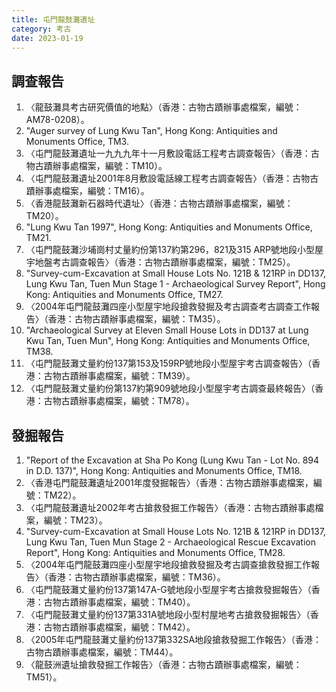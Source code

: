```yaml
---
title: 屯門龍鼓灘遺址
category: 考古
date: 2023-01-19
---
```

<adsense></adsense>

## 調查報告
1. 〈龍鼓灘具考古研究價值的地點〉（香港：古物古蹟辦事處檔案，編號：AM78-0208）。
2. "Auger survey of Lung Kwu Tan", Hong Kong: Antiquities and Monuments Office, TM3.
3. 〈屯門龍鼓灘遺址一九九九年十一月敷設電話工程考古調查報告〉（香港：古物古蹟辦事處檔案，編號：TM10）。
4. 〈屯門龍鼓灘遺址2001年8月敷設電話線工程考古調查報告〉（香港：古物古蹟辦事處檔案，編號：TM16）。
5. 〈香港龍鼓灘新石器時代遺址〉（香港：古物古蹟辦事處檔案，編號：TM20）。
6. "Lung Kwu Tan 1997", Hong Kong: Antiquities and Monuments Office, TM21.
7. 〈屯門龍鼓灘沙埔崗村丈量約份第137約第296，821及315 ARP號地段小型屋宇地盤考古調查報告〉（香港：古物古蹟辦事處檔案，編號：TM25）。
8. "Survey-cum-Excavation at Small House Lots No. 121B & 121RP in DD137, Lung Kwu Tan, Tuen Mun Stage 1 - Archaeological Survey Report", Hong Kong: Antiquities and Monuments Office, TM27.
9. 〈2004年屯門龍鼓灘四座小型屋宇地段搶救發掘及考古調查考古調查工作報告〉（香港：古物古蹟辦事處檔案，編號：TM35）。
10. "Archaeological Survey at Eleven Small House Lots in DD137 at Lung Kwu Tan, Tuen Mun", Hong Kong: Antiquities and Monuments Office, TM38.
11. 〈屯門龍鼓灘丈量約份137第153及159RP號地段小型屋宇考古調查報告〉（香港：古物古蹟辦事處檔案，編號：TM39）。
12. 〈屯門龍鼓灘丈量約份第137約第909號地段小型屋宇考古調查最終報告〉（香港：古物古蹟辦事處檔案，編號：TM78）。
## 發掘報告
1. "Report of the Excavation at Sha Po Kong (Lung Kwu Tan - Lot No. 894 in D.D. 137)", Hong Kong: Antiquities and Monuments Office, TM18.
2. 〈香港屯門龍鼓灘遺址2001年度發掘報告〉（香港：古物古蹟辦事處檔案，編號：TM22）。
3. 〈屯門龍鼓灘遺址2002年考古搶救發掘工作報告〉（香港：古物古蹟辦事處檔案，編號：TM23）。
4. "Survey-cum-Excavation at Small House Lots No. 121B & 121RP in DD137, Lung Kwu Tan, Tuen Mun Stage 2 - Archaeological Rescue Excavation Report", Hong Kong: Antiquities and Monuments Office, TM28.
5. 〈2004年屯門龍鼓灘四座小型屋宇地段搶救發掘及考古調查搶救發掘工作報告〉（香港：古物古蹟辦事處檔案，編號：TM36）。
6. 〈屯門龍鼓灘丈量約份137第147A-G號地段小型屋宇考古搶救發掘報告〉（香港：古物古蹟辦事處檔案，編號：TM40）。
7. 〈屯門龍鼓灘丈量約份137第331A號地段小型村屋地考古搶救發掘報告〉（香港：古物古蹟辦事處檔案，編號：TM42）。
8. 〈2005年屯門龍鼓灘丈量約份137第332SA地段搶救發掘工作報告〉（香港：古物古蹟辦事處檔案，編號：TM44）。
9.  〈龍鼓洲遺址搶救發掘工作報告〉（香港：古物古蹟辦事處檔案，編號：TM51）。